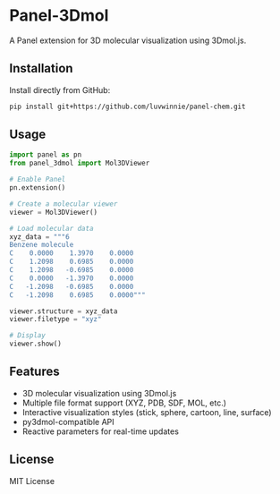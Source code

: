# Panel-3Dmol

A Panel extension for 3D molecular visualization using 3Dmol.js.

## Installation

Install directly from GitHub:

```bash
pip install git+https://github.com/luvwinnie/panel-chem.git
```

## Usage

```python
import panel as pn
from panel_3dmol import Mol3DViewer

# Enable Panel
pn.extension()

# Create a molecular viewer
viewer = Mol3DViewer()

# Load molecular data
xyz_data = """6
Benzene molecule
C    0.0000    1.3970    0.0000
C    1.2098    0.6985    0.0000  
C    1.2098   -0.6985    0.0000
C    0.0000   -1.3970    0.0000
C   -1.2098   -0.6985    0.0000
C   -1.2098    0.6985    0.0000"""

viewer.structure = xyz_data
viewer.filetype = "xyz"

# Display
viewer.show()
```

## Features

- 3D molecular visualization using 3Dmol.js
- Multiple file format support (XYZ, PDB, SDF, MOL, etc.)
- Interactive visualization styles (stick, sphere, cartoon, line, surface)
- py3dmol-compatible API
- Reactive parameters for real-time updates

## License

MIT License